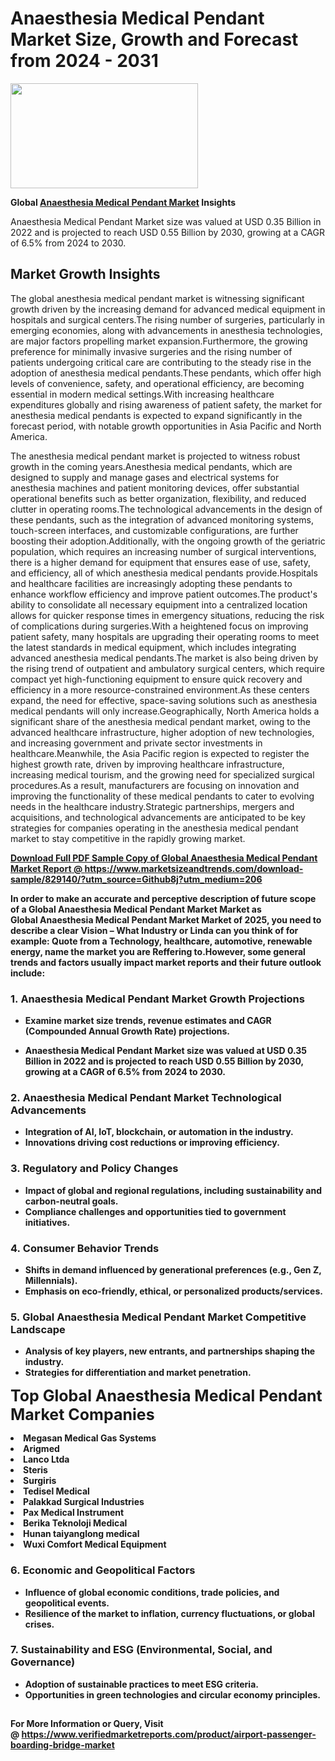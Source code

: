 <H1>Anaesthesia Medical Pendant Market Size, Growth and Forecast from 2024 - 2031</H1><img class="aligncenter size-medium wp-image-584254" src="https://thirdeyenews.in/wp-content/uploads/2024/09/Global-Market-Research-300x168.jpeg" alt="" width="300" height="168" /><p><strong>Global&nbsp;<a href="https://www.marketsizeandtrends.com/download-sample/829140/?utm_source=Github8j?utm_medium=206">Anaesthesia Medical Pendant Market</a> Insights</strong></p><p>Anaesthesia Medical Pendant Market size was valued at USD 0.35 Billion in 2022 and is projected to reach USD 0.55 Billion by 2030, growing at a CAGR of 6.5% from 2024 to 2030.</p><p><h2>Market Growth Insights</h2> <p>The global anesthesia medical pendant market is witnessing significant growth driven by the increasing demand for advanced medical equipment in hospitals and surgical centers.The rising number of surgeries, particularly in emerging economies, along with advancements in anesthesia technologies, are major factors propelling market expansion.Furthermore, the growing preference for minimally invasive surgeries and the rising number of patients undergoing critical care are contributing to the steady rise in the adoption of anesthesia medical pendants.These pendants, which offer high levels of convenience, safety, and operational efficiency, are becoming essential in modern medical settings.With increasing healthcare expenditures globally and rising awareness of patient safety, the market for anesthesia medical pendants is expected to expand significantly in the forecast period, with notable growth opportunities in Asia Pacific and North America.</p> <p><strong><a href="#"></a></strong></p> <p>The anesthesia medical pendant market is projected to witness robust growth in the coming years.Anesthesia medical pendants, which are designed to supply and manage gases and electrical systems for anesthesia machines and patient monitoring devices, offer substantial operational benefits such as better organization, flexibility, and reduced clutter in operating rooms.The technological advancements in the design of these pendants, such as the integration of advanced monitoring systems, touch-screen interfaces, and customizable configurations, are further boosting their adoption.Additionally, with the ongoing growth of the geriatric population, which requires an increasing number of surgical interventions, there is a higher demand for equipment that ensures ease of use, safety, and efficiency, all of which anesthesia medical pendants provide.Hospitals and healthcare facilities are increasingly adopting these pendants to enhance workflow efficiency and improve patient outcomes.The product's ability to consolidate all necessary equipment into a centralized location allows for quicker response times in emergency situations, reducing the risk of complications during surgeries.With a heightened focus on improving patient safety, many hospitals are upgrading their operating rooms to meet the latest standards in medical equipment, which includes integrating advanced anesthesia medical pendants.The market is also being driven by the rising trend of outpatient and ambulatory surgical centers, which require compact yet high-functioning equipment to ensure quick recovery and efficiency in a more resource-constrained environment.As these centers expand, the need for effective, space-saving solutions such as anesthesia medical pendants will only increase.Geographically, North America holds a significant share of the anesthesia medical pendant market, owing to the advanced healthcare infrastructure, higher adoption of new technologies, and increasing government and private sector investments in healthcare.Meanwhile, the Asia Pacific region is expected to register the highest growth rate, driven by improving healthcare infrastructure, increasing medical tourism, and the growing need for specialized surgical procedures.As a result, manufacturers are focusing on innovation and improving the functionality of these medical pendants to cater to evolving needs in the healthcare industry.Strategic partnerships, mergers and acquisitions, and technological advancements are anticipated to be key strategies for companies operating in the anesthesia medical pendant market to stay competitive in the rapidly growing market.<p><strong><a href="#"></p><p><span class=""><strong>Download Full PDF Sample Copy of Global Anaesthesia Medical Pendant Market Report</strong> @ <a href="https://www.marketsizeandtrends.com/download-sample/829140/?utm_source=Github8j?utm_medium=206" target="_blank">https://www.marketsizeandtrends.com/download-sample/829140/?utm_source=Github8j?utm_medium=206</a></span></p><p>In order to make an accurate and perceptive description of future scope of a Global&nbsp;Anaesthesia Medical Pendant Market Market as Global&nbsp;Anaesthesia Medical Pendant Market Market of 2025, you need to describe a clear Vision &ndash; What Industry or Linda can you think of for example: Quote from a Technology, healthcare, automotive, renewable energy, name the market you are Reffering to.However, some general trends and factors usually impact market reports and their future outlook include:</p><h3>1.&nbsp;<strong>Anaesthesia Medical Pendant Market Growth Projections</strong></h3><ul><li>Examine market size trends, revenue estimates and CAGR (Compounded Annual Growth Rate) projections.</li><li><p>Anaesthesia Medical Pendant Market size was valued at USD 0.35 Billion in 2022 and is projected to reach USD 0.55 Billion by 2030, growing at a CAGR of 6.5% from 2024 to 2030.</p></li></ul><h3>2.&nbsp;<strong>Anaesthesia Medical Pendant Market Technological Advancements</strong></h3><ul><li>Integration of AI, IoT, blockchain, or automation in the industry.</li><li>Innovations driving cost reductions or improving efficiency.</li></ul><h3>3.&nbsp;<strong>Regulatory and Policy Changes</strong></h3><ul><li>Impact of global and regional regulations, including sustainability and carbon-neutral goals.</li><li>Compliance challenges and opportunities tied to government initiatives.</li></ul><h3>4.&nbsp;<strong>Consumer Behavior Trends</strong></h3><ul><li>Shifts in demand influenced by generational preferences (e.g., Gen Z, Millennials).</li><li>Emphasis on eco-friendly, ethical, or personalized products/services.</li></ul><h3>5.&nbsp;<strong>Global Anaesthesia Medical Pendant Market Competitive Landscape</strong></h3><ul><li>Analysis of key players, new entrants, and partnerships shaping the industry.</li><li>Strategies for differentiation and market penetration.</li></ul><p data-pm-slice="1 1 []"><span style="color: inherit; font-family: inherit; font-size: 25px;">Top Global Anaesthesia Medical Pendant Market Companies</span></p><div class="" data-test-id=""><p><li>Megasan Medical Gas Systems</li><li> Arigmed</li><li> Lanco Ltda</li><li> Steris</li><li> Surgiris</li><li> Tedisel Medical</li><li> Palakkad Surgical Industries</li><li> Pax Medical Instrument</li><li> Berika Teknoloji Medical</li><li> Hunan taiyanglong medical</li><li> Wuxi Comfort Medical Equipment</li></p></div><h3>6.&nbsp;<strong>Economic and Geopolitical Factors</strong></h3><ul><li>Influence of global economic conditions, trade policies, and geopolitical events.</li><li>Resilience of the market to inflation, currency fluctuations, or global crises.</li></ul><h3>7.&nbsp;<strong>Sustainability and ESG (Environmental, Social, and Governance)</strong></h3><ul><li>Adoption of sustainable practices to meet ESG criteria.</li><li>Opportunities in green technologies and circular economy principles.</li></ul><h2><strong style="font-size: 14px;">For More Information or Query, Visit @&nbsp;</strong><a style="background-color: #ffffff; font-size: 14px;" href="https://www.marketsizeandtrends.com/report/anaesthesia-medical-pendant-market/" target="_blank">https://www.verifiedmarketreports.com/product/airport-passenger-boarding-bridge-market</a></h2>